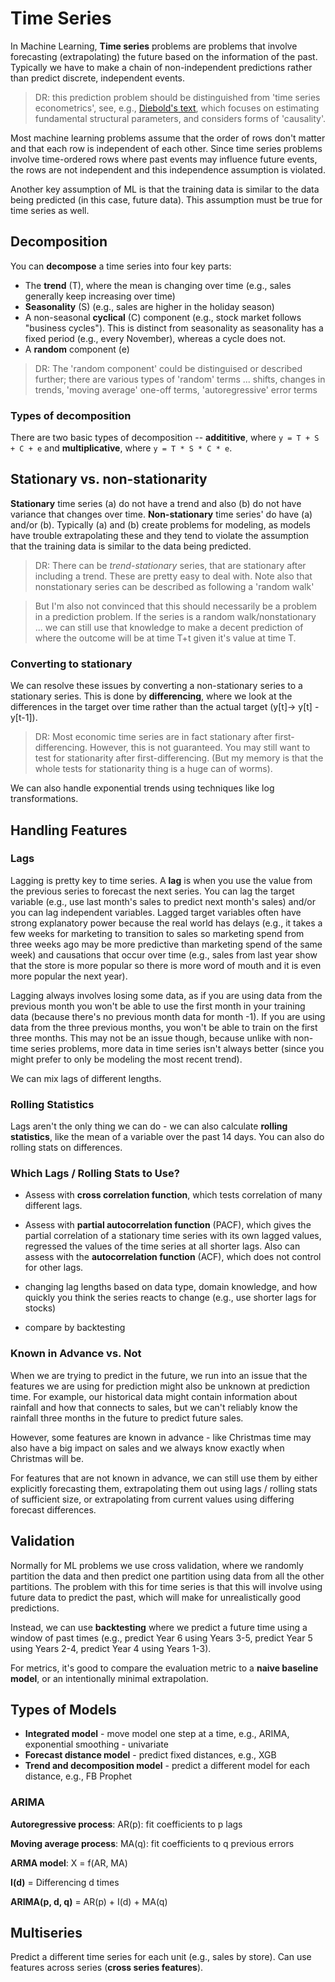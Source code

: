 # Time Series

In Machine Learning,  **Time series** problems are problems that involve forecasting (extrapolating) the future based on the information of the past. Typically we have to make a chain of non-independent predictions rather than predict discrete, independent events.

> DR:  this prediction problem should be distinguished from 'time series econometrics', see, e.g., [Diebold's text](https://www.sas.upenn.edu/~fdiebold/Teaching706/TimeSeriesEconometrics.pdf), which focuses on estimating fundamental structural parameters, and considers forms of 'causality'.

Most machine learning problems assume that the order of rows don't matter and that each row is independent of each other. Since time series problems involve time-ordered rows where past events may influence future events, the rows are not independent and this independence assumption is violated.

Another key assumption of ML is that the training data is similar to the data being predicted (in this case, future data). This assumption must be true for time series as well.


## Decomposition

You can **decompose** a time series into four key parts:

- The **trend** (T), where the mean is changing over time (e.g., sales generally keep increasing over time)
- **Seasonality** (S) (e.g., sales are higher in the holiday season)
- A non-seasonal **cyclical** (C) component (e.g., stock market follows "business cycles"). This is distinct from seasonality as seasonality has a fixed period (e.g., every November), whereas a cycle does not.
- A **random** component (e)

> DR: The 'random component' could be distinguised or described further; there are various types of 'random' terms ... shifts, changes in trends, 'moving average' one-off terms, 'autoregressive' error terms

### Types of decomposition

There are two basic types of decomposition -- **addititive**, where `y = T + S + C + e` and **multiplicative**, where `y = T * S * C * e`.

<!-- DR: I think this needs a bit more explanation. Why choose either?  Can't we have a model that combines aspects of each? -->

## Stationary vs. non-stationarity

**Stationary** time series (a) do not have a trend and also (b) do not have variance that changes over time. **Non-stationary** time series' do have (a) and/or (b). Typically (a) and (b) create problems for modeling, as models have trouble extrapolating these and they tend to violate the assumption that the training data is similar to the data being predicted.

> DR: There can be *trend-stationary* series, that are stationary after including a trend. These are pretty easy to deal with.
> Note also that nonstationary series can be described as following a 'random walk'

> But I'm also not convinced that this should necessarily be a problem in a prediction problem. If the series is a random walk/nonstationary ... we can still use that knowledge to make a decent prediction of where the outcome will be at time T+t given it's value at time T.

### Converting to stationary

We can resolve these issues by converting a non-stationary series to a stationary series. This is done by **differencing**, where we look at the differences in the target over time rather than the actual target (y[t]-> y[t] - y[t-1]).

> DR: Most economic time series are in fact stationary after first-differencing. However, this is not guaranteed. You may still want to test for stationarity after first-differencing. (But my memory is that the whole tests for stationarity thing is a huge can of worms).

We can also handle exponential trends using techniques like log transformations.


## Handling Features

### Lags

Lagging is pretty key to time series. A **lag** is when you use the value from the previous series to forecast the next series. You can lag the target variable (e.g., use last month's sales to predict next month's sales) and/or you can lag independent variables. Lagged target variables often have strong explanatory power because the real world has delays (e.g., it takes a few weeks for marketing to transition to sales so marketing spend from three weeks ago may be more predictive than marketing spend of the same week) and causations that occur over time (e.g., sales from last year show that the store is more popular so there is more word of mouth and it is even more popular the next year).

Lagging always involves losing some data, as if you are using data from the previous month you won't be able to use the first month in your training data (because there's no previous month data for month -1). If you are using data from the three previous months, you won't be able to train on the first three months. This may not be an issue though, because unlike with non-time series problems, more data in time series isn't always better (since you might prefer to only be modeling the most recent trend).

We can mix lags of different lengths.

### Rolling Statistics

Lags aren't the only thing we can do - we can also calculate **rolling statistics**, like the mean of a variable over the past 14 days. You can also do rolling stats on differences.

<!-- DR: I think this has something to do with the choice between autoregressive and 'moving average' terms in Econometrics, but I'm not sure -->

### Which Lags / Rolling Stats to Use?

- Assess with **cross correlation function**, which tests correlation of many different lags.

<!-- DR: 'assess' should be fleshed out a bit more, or perhaps an example should be linked? -->

- Assess with **partial autocorrelation function** (PACF), which gives the partial correlation of a stationary time series with its own lagged values, regressed the values of the time series at all shorter lags. Also can assess with the **autocorrelation function** (ACF), which does not control for other lags. 

- changing lag lengths based on data type, domain knowledge, and how quickly you think the series reacts to change (e.g., use shorter lags for stocks)

- compare by backtesting

### Known in Advance vs. Not

When we are trying to predict in the future, we run into an issue that the features we are using for prediction might also be unknown at prediction time. For example, our historical data might contain information about rainfall and how that connects to sales, but we can't reliably know the rainfall three months in the future to predict future sales.

However, some features are known in advance - like Christmas time may also have a big impact on sales and we always know exactly when Christmas will be.

For features that are not known in advance, we can still use them by either explicitly forecasting them, extrapolating them out using lags / rolling stats of sufficient size, or extrapolating from current values using differing forecast differences.

<!-- DR: maybe this 'features not known in advance' thing needs a linked example? -->


## Validation

Normally for ML problems we use cross validation, where we randomly partition the data and then predict one partition using data from all the other partitions. The problem with this for time series is that this will involve using future data to predict the past, which will make for unrealistically good predictions.

Instead, we can use **backtesting** where we predict a future time using a window of past times (e.g., predict Year 6 using Years 3-5, predict Year 5 using Years 2-4, predict Year 4 using Years 1-3).


For metrics, it's good to compare the evaluation metric to a **naive baseline model**, or an intentionally minimal extrapolation.


## Types of Models

- **Integrated model** - move model one step at a time, e.g., ARIMA, exponential smoothing - univariate
- **Forecast distance model** - predict fixed distances, e.g., XGB
- **Trend and decomposition model** - predict a different model for each distance, e.g., FB Prophet

<!-- DR: the above is opaque ... e.g., what does 'move model one step at a time' mean? -->

### ARIMA

**Autoregressive process**: AR(p): fit coefficients to p lags

**Moving average process**: MA(q): fit coefficients to q previous errors

**ARMA model**: X = f(AR, MA)

**I(d)** = Differencing d times

**ARIMA(p, d, q)** = AR(p) + I(d) + MA(q)

<!-- DR: obviously, this needs a bit more explanation. Standard statistics and econometric texts cover this ... perhaps Kennedy (
'A Guide to Econometrics'  treatment is the most practical one I know -->


## Multiseries

Predict a different time series for each unit (e.g., sales by store). Can use features across series (**cross series features**).
